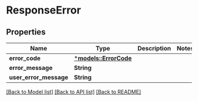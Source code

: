 # ResponseError

## Properties
Name | Type | Description | Notes
------------ | ------------- | ------------- | -------------
**error_code** | [***models::ErrorCode**](ErrorCode.md) |  | 
**error_message** | **String** |  | 
**user_error_message** | **String** |  | 

[[Back to Model list]](../README.md#documentation-for-models) [[Back to API list]](../README.md#documentation-for-api-endpoints) [[Back to README]](../README.md)


